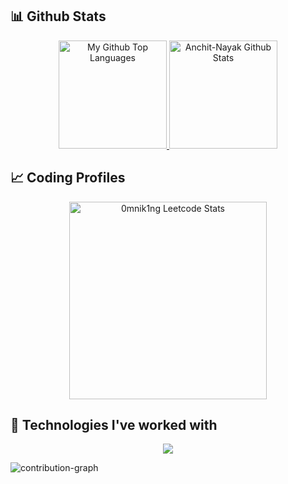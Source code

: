 ## 📊 Github Stats

<div align="center">
<span>
<a href="https://github.com/Anchit-Nayak" target="_blank">
<img height="173" src="https://github-readme-stats-redheadphone.vercel.app/api/top-langs/?username=Anchit-Nayak&layout=compact&langs_count=8&theme=github_dark&hide=SCSS,GLSL,GAP&border_color=404040" alt="My Github Top Languages" />
<img height="173" src="https://github-readme-stats-redheadphone.vercel.app/api?username=Anchit-Nayak&show_icons=true&count_private=true&theme=github_dark&border_color=404040" alt="Anchit-Nayak Github Stats" />
</a>
</span>
</div>



## 📈 Coding Profiles

<div align="center">
<a href="https://leetcode.com/0mnik1ng" target="_blank">
<img height="316" src="https://leetcard.jacoblin.cool/0mnik1ng?theme=dark&font=Ubuntu&cache=14400&ext=heatmap&sheets=https://gist.githubusercontent.com/BlackMambaa/5e715e284c89cace8f5fa09f7fb930b8/raw/ec0be570f114124b1a2156a660d67baa0ab5639d/leetcode_stats_card.css" alt="0mnik1ng Leetcode Stats"/>
</a>
</div>



## 🧩 Technologies I've worked with

<div align="center">
  <a href="https://skillicons.dev">
    <img width="full" src="https://skillicons.dev/icons?i=html,css,tailwind,js,ts,react,vite,prisma,postman,next,express,nodejs,redis,kafka,postgres,mongodb,docker,kubernetes,jenkins,vercel,aws,go,cpp,vscode,bash,neovim,vim,git,github,linux" />
  </a>
</div>

![contribution-graph](https://github-readme-activity-graph.vercel.app/graph?username=anchit-nayak&bg_color=12111d&color=ffffff&line=1055e0&point=00ff11&area=true&hide_border=true)


